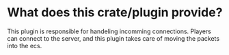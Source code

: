 # What does this crate/plugin provide?
This plugin is responsible for handeling incomming connections.
Players can connect to the server, and this plugin takes care
of moving the packets into the ecs.